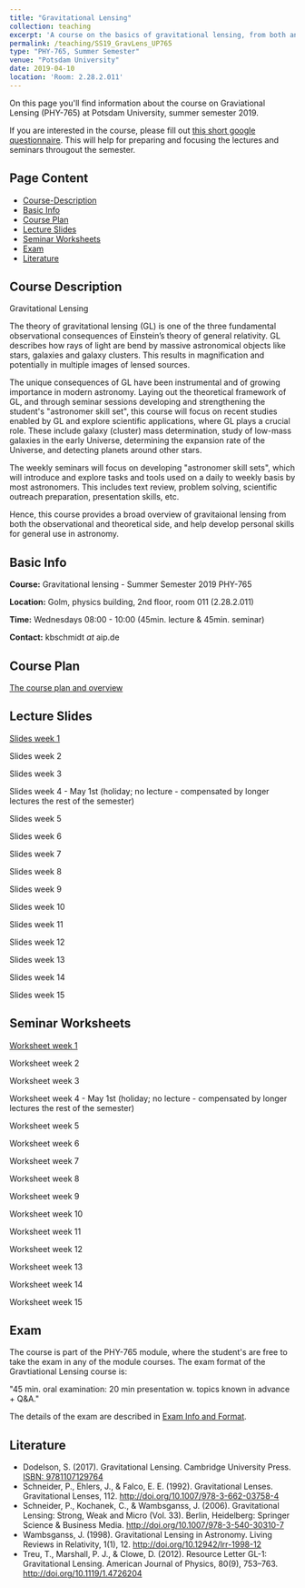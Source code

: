 ```yaml
---
title: "Gravitational Lensing"
collection: teaching
excerpt: 'A course on the basics of gravitational lensing, from both an observational and theoretical point of view, developing research skills along the way.'
permalink: /teaching/SS19_GravLens_UP765
type: "PHY-765, Summer Semester"
venue: "Potsdam University"
date: 2019-04-10
location: 'Room: 2.28.2.011'
---
```


On this page you'll find information about the course on Graviational Lensing (PHY-765) at Potsdam University, summer semester 2019.

If you are interested in the course, please fill out [this short google questionnaire](https://goo.gl/forms/nNQCJeGbFcG7SYem1). This will help for preparing and focusing the lectures and seminars througout the semester.

## Page Content

- [Course-Description](#course-description)
- [Basic Info](#basic-info)
- [Course Plan](#course-plan)
- [Lecture Slides](#lecture-slides)
- [Seminar Worksheets](#seminar-worksheets)
- [Exam](#exam)
- [Literature](#literature)

## Course Description

Gravitational Lensing

The theory of gravitational lensing (GL) is one of the three fundamental observational consequences of Einstein’s theory of general relativity. GL describes how rays of light are bend by massive astronomical objects like stars, galaxies and galaxy clusters. This results in magnification and potentially in multiple images of lensed sources. 

The unique consequences of GL have been instrumental and of growing importance in modern astronomy. Laying out the theoretical framework of GL, and through seminar sessions developing and strengthening the student's "astronomer skill set", this course will focus on recent studies enabled by GL and explore scientific applications, where GL plays a crucial role. These include galaxy (cluster) mass determination, study of low-mass galaxies in the early Universe, determining the expansion rate of the Universe, and detecting planets around other stars.

The weekly seminars will focus on developing "astronomer skill sets", which will introduce and explore tasks and tools used on a daily to weekly basis by most astronomers. This includes text review, problem solving, scientific outreach preparation, presentation skills, etc.

Hence, this course provides a broad overview of gravitaional lensing from both the observational and theoretical side, and help develop personal skills for general use in astronomy.

## Basic Info

__Course:__ Gravitational lensing - Summer Semester 2019 PHY-765

__Location:__ Golm, physics building, 2nd floor, room 011 (2.28.2.011)

__Time:__ Wednesdays 08:00 - 10:00 (45min. lecture & 45min. seminar)

__Contact:__ kbschmidt *at* aip.de

## Course Plan

[The course plan and overview](http://kasperschmidt.github.io/files/SS19_GL/SS19_GL_courseplan.pdf)

## Lecture Slides

[Slides week 1](https://kasperschmidt.github.io/files/SS19_GL/SS19_GravLens_slides_week1.pdf)

Slides week 2

Slides week 3

Slides week 4 - May 1st (holiday; no lecture - compensated by longer lectures the rest of the semester)

Slides week 5 

Slides week 6

Slides week 7

Slides week 8

Slides week 9

Slides week 10

Slides week 11

Slides week 12

Slides week 13

Slides week 14

Slides week 15

## Seminar Worksheets

[Worksheet week 1](https://kasperschmidt.github.io/files/SS19_GL/SS19_GravLens_worksheet_week1.pdf)

Worksheet week 2

Worksheet week 3

Worksheet week 4 - May 1st (holiday; no lecture - compensated by longer lectures the rest of the semester)

Worksheet week 5

Worksheet week 6

Worksheet week 7

Worksheet week 8

Worksheet week 9

Worksheet week 10

Worksheet week 11

Worksheet week 12

Worksheet week 13

Worksheet week 14

Worksheet week 15

## Exam

The course is part of the PHY-765 module, where the student's are free to take the exam in any of the module courses. The exam format of the Gravtiational Lensing course is:

"45 min. oral examination: 20 min presentation w. topics known in advance + Q&A."

The details of the exam are described in [Exam Info and Format](https://kasperschmidt.github.io/files/SS19_GL/SS19_GL_examinfo.pdf).

## Literature

* Dodelson, S. (2017). Gravitational Lensing. Cambridge University Press. [ISBN: 9781107129764](http://www.cambridge.org/de/academic/subjects/physics/cosmology-relativity-and-gravitation/gravitational-lensing#YuMYstpbYubV2DeQ.97)
* Schneider, P., Ehlers, J., & Falco, E. E. (1992). Gravitational Lenses. Gravitational Lenses, 112. <http://doi.org/10.1007/978-3-662-03758-4>
* Schneider, P., Kochanek, C., & Wambsganss, J. (2006). Gravitational Lensing: Strong, Weak and Micro (Vol. 33). Berlin, Heidelberg: Springer Science & Business Media. <http://doi.org/10.1007/978-3-540-30310-7>
* Wambsganss, J. (1998). Gravitational Lensing in Astronomy. Living Reviews in Relativity, 1(1), 12. <http://doi.org/10.12942/lrr-1998-12>
* Treu, T., Marshall, P. J., & Clowe, D. (2012). Resource Letter GL-1: Gravitational Lensing. American Journal of Physics, 80(9), 753–763. <http://doi.org/10.1119/1.4726204>